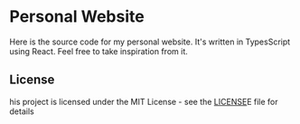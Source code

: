# Personal Website

Here is the source code for my personal website. It's written in TypesScript using React. Feel free to take inspiration from it.

## License

his project is licensed under the MIT License - see the [LICENSE](LICENSE)E file for details
